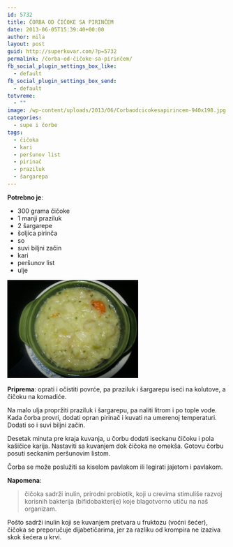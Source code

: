 ```yaml
---
id: 5732
title: ČORBA OD ČIČOKE SA PIRINČEM
date: 2013-06-05T15:39:40+00:00
author: mila
layout: post
guid: http://superkuvar.com/?p=5732
permalink: /čorba-od-čičoke-sa-pirinčem/
fb_social_plugin_settings_box_like:
  - default
fb_social_plugin_settings_box_send:
  - default
totvreme:
  - ""
image: /wp-content/uploads/2013/06/Corbaodcicokesapirincem-940x198.jpg
categories:
  - supe i čorbe
tags:
  - čičoka
  - kari
  - peršunov list
  - pirinač
  - praziluk
  - šargarepa
---
```

**Potrebno je**:

  * 300 grama čičoke
  * 1 manji praziluk
  * 2 šargarepe
  * šoljica pirinča
  * so
  * suvi biljni začin
  * kari
  * peršunov list
  * ulje

<img class="alignnone size-medium wp-image-5733" src="/wp-content/uploads/2013/06/Corbaodcicokesapirincem-1024x768.jpg" alt="Corbaodcicokesapirincem" width="300" height="225" /> 

**Priprema**: oprati i očistiti povrće, pa praziluk i šargarepu iseći na kolutove, a čičoku na komadiće.

Na malo ulja propržiti praziluk i šargarepu, pa naliti litrom i po tople vode. Kada čorba provri, dodati opran pirinač i kuvati na umerenoj temperaturi. Dodati so i suvi biljni začin.

Desetak minuta pre kraja kuvanja, u čorbu dodati iseckanu čičoku i pola kašičice karija. Nastaviti sa kuvanjem dok čičoka ne omekša. Gotovu čorbu posuti seckanim peršunovim listom.

Čorba se može poslužiti sa kiselom pavlakom ili legirati jajetom i pavlakom.

**Napomena**: 
> čičoka sadrži inulin, prirodni probiotik, koji u crevima stimuliše razvoj korisnih bakterija (bifidobakterije) koje blagotvorno utiču na naš organizam.

Pošto sadrži inulin koji se kuvanjem pretvara u fruktozu (voćni šećer), čičoka se preporučuje dijabetičarima, jer za razliku od krompira ne izaziva skok šećera u krvi.